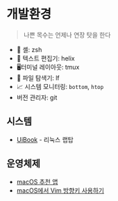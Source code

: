 # 개발환경

> 나쁜 목수는 언제나 연장 탓을 한다

- 🐚 셸: zsh
- 📝 텍스트 편집기: helix
- 🖥터미널 레이아웃: tmux
- 📂 파일 탐색기: lf
- 📈 시스템 모니터링: `bottom`, `htop`
- 버전 관리자: git

## 시스템

- [UiBook](UiBook) - 리눅스 랩탑

## 운영체제

- [macOS 추천 앱](macos-recommended-apps.md)
- [macOS에서 Vim 방향키 사용하기](use-vim-arrow-in-macos.md)
